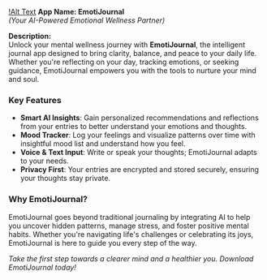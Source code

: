 [!Alt Text](https://github.com/Ajwad-Mir/emotijournal/blob/master/Designs/cover.png)
**App Name: EmotiJournal**  
*(Your AI-Powered Emotional Wellness Partner)*  

**Description:**\
Unlock your mental wellness journey with **EmotiJournal**, the intelligent journal app designed to bring clarity, balance, and peace to your daily life. Whether you're reflecting on your day, tracking emotions, or seeking guidance, EmotiJournal empowers you with the tools to nurture your mind and soul.

### **Key Features**

-   **Smart AI Insights**: Gain personalized recommendations and reflections from your entries to better understand your emotions and thoughts.
-   **Mood Tracker**: Log your feelings and visualize patterns over time with insightful mood list and understand how you feel.
-   **Voice & Text Input**: Write or speak your thoughts; EmotiJournal adapts to your needs.
-   **Privacy First**: Your entries are encrypted and stored securely, ensuring your thoughts stay private.

### **Why EmotiJournal?**

EmotiJournal goes beyond traditional journaling by integrating AI to help you uncover hidden patterns, manage stress, and foster positive mental habits. Whether you're navigating life's challenges or celebrating its joys, EmotiJournal is here to guide you every step of the way.

*Take the first step towards a clearer mind and a healthier you. Download EmotiJournal today!*
